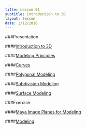 ```yaml
---
title: Lesson 01
subtitle: Introduction to 3D
layout: lesson
date: 1/12/2016
---
```


###Presentation

####<a href="/3d-digital-art-and-design--oer/presentations/introduction-to-3d.html"><span class="exercise-title">Introduction to 3D</span></a>

####<a href="/3d-digital-art-and-design--oer/presentations/maya-modeling-principles.html"><span class="exercise-title">Modeling Principles</span></a>

####<a href="/3d-digital-art-and-design--oer/presentations/maya-modeling-curves.html"><span class="exercise-title">Curves</span></a>

####<a href="/3d-digital-art-and-design--oer/presentations/maya-modeling-polygons.html"><span class="exercise-title">Polygonal Modeling</span></a>

####<a href="/3d-digital-art-and-design--oer/presentations/maya-modeling-subdivisions.html"><span class="exercise-title">Subdivision Modeling</span></a>

####<a href="/3d-digital-art-and-design--oer/presentations/maya-modeling-surfaces.html"><span class="exercise-title">Surface Modeling</span></a>

###Exercise

####<a href="/3d-digital-art-and-design--oer/exercises/maya-image-planes-for-modeling/maya-image-planes-for-modeling.html"><span class="exercise-title">Maya Image Planes for Modeling</span></a>

####<a href="/3d-digital-art-and-design--oer/exercises/maya-modeling/maya-modeling.html"><span class="exercise-title">Modeling</span></a>
